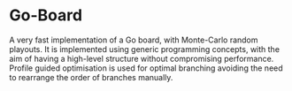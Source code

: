 Go-Board
========

A very fast implementation of a Go board, with Monte-Carlo random playouts. It is implemented using generic programming concepts, with the aim of having a high-level structure without compromising performance. Profile guided optimisation is used for optimal branching avoiding the need to rearrange the order of branches manually.
